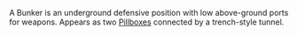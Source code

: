 A Bunker is an underground defensive position with low above-ground ports for
weapons. Appears as two [Pillboxes](Pillbox.md) connected by a trench-style
tunnel.


